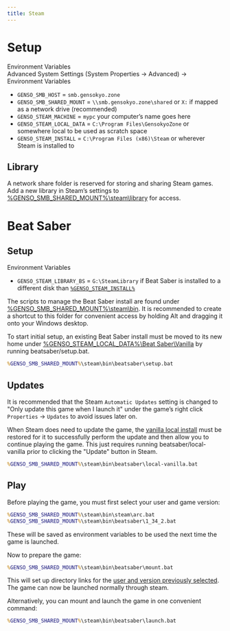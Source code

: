 ```yaml
---
title: Steam
---
```


# Setup

Environment Variables  
Advanced System Settings (System Properties → Advanced) → Environment Variables

- `GENSO_SMB_HOST` = `smb.gensokyo.zone`
- <span id="env_GENSO_SMB_SHARED_MOUNT"></span>`GENSO_SMB_SHARED_MOUNT` = `\\smb.gensokyo.zone\shared` or `X:` if mapped as a network drive (recommended)
- `GENSO_STEAM_MACHINE` = `mypc` your computer’s name goes here
- <span id="env_GENSO_STEAM_LOCAL_DATA"></span>`GENSO_STEAM_LOCAL_DATA` = `C:\Program Files\GensokyoZone` or somewhere local to be used as scratch space
- <span id="env_GENSO_STEAM_INSTALL"></span>`GENSO_STEAM_INSTALL` = `C:\Program Files (x86)\Steam` or wherever Steam is installed to

## Library

A network share folder is reserved for storing and sharing Steam games.
Add a new library in Steam’s settings to [<span class="pathvalue">%GENSO_SMB_SHARED_MOUNT%\steam\library</span>](#env_GENSO_SMB_SHARED_MOUNT) for access.

# Beat Saber

## Setup

Environment Variables  
- `GENSO_STEAM_LIBRARY_BS` = `G:\SteamLibrary` if Beat Saber is installed to a different disk than [`%GENSO_STEAM_INSTALL%`](#env_GENSO_STEAM_INSTALL)

The scripts to manage the Beat Saber install are found under [<span class="pathvalue">%GENSO_SMB_SHARED_MOUNT%\steam\bin</span>](#env_GENSO_SMB_SHARED_MOUNT).
It is recommended to create a shortcut to this folder for convenient access by holding Alt and dragging it onto your Windows desktop.

To start initial setup, an existing Beat Saber install must be moved to its new home under [<span class="pathvalue">%GENSO_STEAM_LOCAL_DATA%\Beat Saber\Vanilla</span>](#env_GENSO_STEAM_LOCAL_DATA) by running <span class="pathvalue">beatsaber/setup.bat</span>.

``` bat
%GENSO_SMB_SHARED_MOUNT%\steam\bin\beatsaber\setup.bat
```

## Updates

It is recommended that the Steam `Automatic Updates` setting is changed to "Only update this game when I launch it" under the game’s right click `Properties` → `Updates` to avoid issues later on.

When Steam does need to update the game, the [vanilla local install](#beatsaber_Vanilla) must be restored for it to successfully perform the update and then allow you to continue playing the game. This just requires running <span class="pathvalue">beatsaber/local-vanilla</span> prior to clicking the "Update" button in Steam.

``` bat
%GENSO_SMB_SHARED_MOUNT%\steam\bin\beatsaber\local-vanilla.bat
```

## Play

Before playing the game, you must first select your user and game version:

``` bat
%GENSO_SMB_SHARED_MOUNT%\steam\bin\steam\arc.bat
%GENSO_SMB_SHARED_MOUNT%\steam\bin\beatsaber\1_34_2.bat
```

These will be saved as environment variables to be used the next time the game is launched.

Now to prepare the game:

``` bat
%GENSO_SMB_SHARED_MOUNT%\steam\bin\beatsaber\mount.bat
```

This will set up directory links for the [user and version previously selected](#beatsaber_UserVersion).
The game can now be launched normally through steam.

Alternatively, you can mount and launch the game in one convenient command:

``` bat
%GENSO_SMB_SHARED_MOUNT%\steam\bin\beatsaber\launch.bat
```

